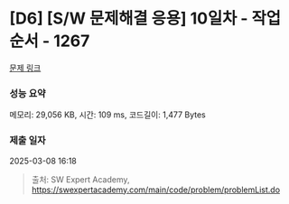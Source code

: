 # [D6] [S/W 문제해결 응용] 10일차 - 작업순서 - 1267 

[문제 링크](https://swexpertacademy.com/main/code/problem/problemDetail.do?contestProbId=AV18TrIqIwUCFAZN) 

### 성능 요약

메모리: 29,056 KB, 시간: 109 ms, 코드길이: 1,477 Bytes

### 제출 일자

2025-03-08 16:18



> 출처: SW Expert Academy, https://swexpertacademy.com/main/code/problem/problemList.do